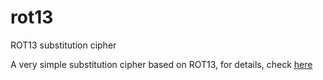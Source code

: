 # rot13
ROT13 substitution cipher 

A very simple substitution cipher based on ROT13, for details, check [here](https://en.wikipedia.org/wiki/ROT13)
